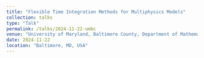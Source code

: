 ```yaml
---
title: "Flexible Time Integration Methods for Multiphysics Models"
collection: talks
type: "Talk"
permalink: /talks/2024-11-22-umbc
venue: "University of Maryland, Baltimore County, Department of Mathematics and Statistics"
date: 2024-11-22
location: "Baltimore, MD, USA"
---
```

